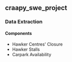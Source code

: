 ## craapy_swe_project
### Data Extraction
#### Components
- Hawker Centres' Closure
- Hawker Stalls
- Carpark Availability